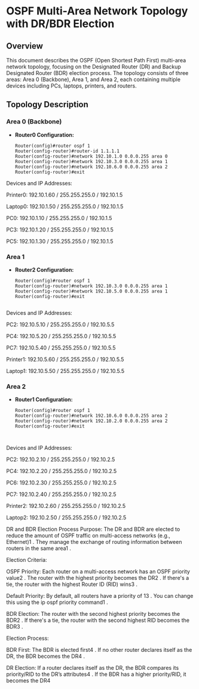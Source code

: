 
# OSPF Multi-Area Network Topology with DR/BDR Election

## Overview
This document describes the OSPF (Open Shortest Path First) multi-area network topology, focusing on the Designated Router (DR) and Backup Designated Router (BDR) election process. The topology consists of three areas: Area 0 (Backbone), Area 1, and Area 2, each containing multiple devices including PCs, laptops, printers, and routers.

## Topology Description

### Area 0 (Backbone)
- **Router0 Configuration:**
  ```plaintext
  Router(config)#router ospf 1
  Router(config-router)#router-id 1.1.1.1
  Router(config-router)#network 192.10.1.0 0.0.0.255 area 0
  Router(config-router)#network 192.10.3.0 0.0.0.255 area 1
  Router(config-router)#network 192.10.6.0 0.0.0.255 area 2
  Router(config-router)#exit
Devices and IP Addresses:

Printer0: 192.10.1.60 / 255.255.255.0 / 192.10.1.5

Laptop0: 192.10.1.50 / 255.255.255.0 / 192.10.1.5

PC0: 192.10.1.10 / 255.255.255.0 / 192.10.1.5

PC3: 192.10.1.20 / 255.255.255.0 / 192.10.1.5

PC5: 192.10.1.30 / 255.255.255.0 / 192.10.1.5

### Area 1 
- **Router2 Configuration:**
  ```plaintext
  Router(config)#router ospf 1
  Router(config-router)#network 192.10.3.0 0.0.0.255 area 1
  Router(config-router)#network 192.10.5.0 0.0.0.255 area 1
  Router(config-router)#exit


Devices and IP Addresses:

PC2: 192.10.5.10 / 255.255.255.0 / 192.10.5.5

PC4: 192.10.5.20 / 255.255.255.0 / 192.10.5.5

PC7: 192.10.5.40 / 255.255.255.0 / 192.10.5.5

Printer1: 192.10.5.60 / 255.255.255.0 / 192.10.5.5

Laptop1: 192.10.5.50 / 255.255.255.0 / 192.10.5.5

### Area 2 
- **Router1 Configuration:**
  ```plaintext
  Router(config)#router ospf 1
  Router(config-router)#network 192.10.6.0 0.0.0.255 area 2
  Router(config-router)#network 192.10.2.0 0.0.0.255 area 2
  Router(config-router)#exit



Devices and IP Addresses:

PC2: 192.10.2.10 / 255.255.255.0 / 192.10.2.5

PC4: 192.10.2.20 / 255.255.255.0 / 192.10.2.5

PC6: 192.10.2.30 / 255.255.255.0 / 192.10.2.5

PC7: 192.10.2.40 / 255.255.255.0 / 192.10.2.5

Printer2: 192.10.2.60 / 255.255.255.0 / 192.10.2.5

Laptop2: 192.10.2.50 / 255.255.255.0 / 192.10.2.5

DR and BDR Election Process
Purpose: The DR and BDR are elected to reduce the amount of OSPF traffic on multi-access networks (e.g., Ethernet)1
. They manage the exchange of routing information between routers in the same area1
.

Election Criteria:

OSPF Priority: Each router on a multi-access network has an OSPF priority value2
. The router with the highest priority becomes the DR2
. If there's a tie, the router with the highest Router ID (RID) wins3
.

Default Priority: By default, all routers have a priority of 13
. You can change this using the ip ospf priority command1
.

BDR Election: The router with the second highest priority becomes the BDR2
. If there's a tie, the router with the second highest RID becomes the BDR3
.

Election Process:

BDR First: The BDR is elected first4
. If no other router declares itself as the DR, the BDR becomes the DR4
.

DR Election: If a router declares itself as the DR, the BDR compares its priority/RID to the DR’s attributes4
. If the BDR has a higher priority/RID, it becomes the DR4


